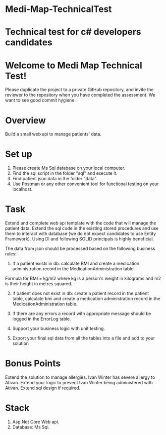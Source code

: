 # Medi-Map-TechnicalTest
Technical test for c# developers candidates
=======
# Welcome to Medi Map Technical Test!

Please duplicate the project to a private GitHub repository, and invite the reviewer to the repository when you have completed the assessment. We want to see good commit hygiene.

# Overview

Build a small web api to manage patients' data.

# Set up

1. Please create Ms Sql database on your local computer.
2. Find the sql script in the folder "sql" and execute it.
3. Find patient json data in the folder "data".
4. Use Postman or any other convenient tool for functional testing on your localhost. 

# Task

Extend and complete web api template with the code that will manage the patient data. 
Extend the sql code in the existing stored procedures and use them to interact with database (we do not expect candidates to use Entity Framework).
Using DI and following SOLID principals is highly beneficial.

The data from json should be processed based on the following business rules:

1. If a patient exists in db: 
   calculate BMI and create a medication administration record in the MedicationAdministration table.

  Formula for BMI = kg/m2 where kg is a person's weight in kilograms and m2 is their height in metres squared. 

2. If patient does not exist in db:
   create a patient record in the patient table, calculate bmi and create a medication administration record in the MedicationAdministration table.
   
3. If there are any errors a record with appropriate message should be logged in the ErrorLog table.

4. Support your business logic with unit testing. 

5. Export your final sql data from all the tables into a file and add to your solution

# Bonus Points

Extend the solution to manage allergies. Ivan Winter has severe allergy to Ativan. 
Extend your logic to prevent Ivan Winter being administered with Ativan. Extend sql design if required. 

# Stack
1.	Asp.Net Core Web api.
2.	Database: Ms Sql.